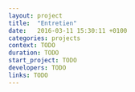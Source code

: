 ```yaml
---
layout: project
title:  "Entretien"
date:   2016-03-11 15:30:11 +0100
categories: projects
context: TODO
duration: TODO
start_project: TODO
developers: TODO
links: TODO
---
```

